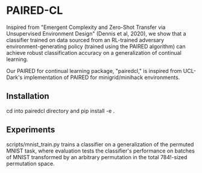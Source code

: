 # PAIRED-CL 

Inspired from "Emergent Complexity and Zero-Shot Transfer via Unsupervised Environment Design" (Dennis et al, 2020), we show that a classifier trained on data sourced from an RL-trained adversary environment-generating policy (trained using the PAIRED algorithm) can achieve robust classification accuracy on a generalization of continual learning. 

Our PAIRED for continual learning package, "pairedcl," is inspired from UCL-Dark's implementation of PAIRED for minigrid/minihack environments. 

## Installation

cd into pairedcl directory and pip install -e . 

## Experiments 

scripts/mnist_train.py trains a classifier on a generalization of the permuted MNIST task, where evaluation tests the classifier's performance on batches of MNIST transformed by an arbitrary permutation in the total 784!-sized permutation space. 


